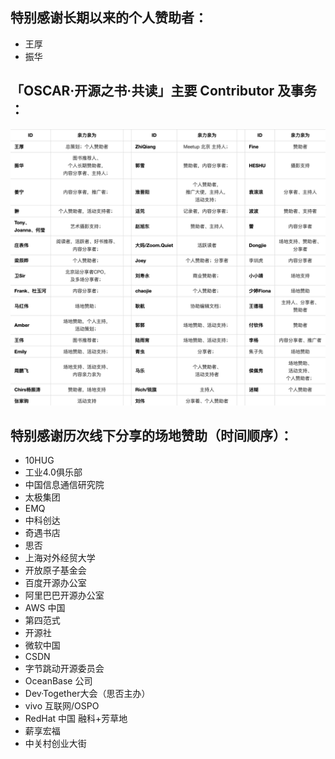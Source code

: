 ## 特别感谢长期以来的个人赞助者：

* 王厚
* 振华

## 「OSCAR·开源之书·共读」主要 Contributor 及事务 ：

![](contributor-list-20230913.png)


## 特别感谢历次线下分享的场地赞助（时间顺序）：

* 10HUG
* 工业4.0俱乐部
* 中国信息通信研究院
* 太极集团
* EMQ 
* 中科创达
* 奇遇书店
* 思否
* 上海对外经贸大学
* 开放原子基金会
* 百度开源办公室
* 阿里巴巴开源办公室
* AWS 中国
* 第四范式
* 开源社
* 微软中国
* CSDN
* 字节跳动开源委员会
* OceanBase 公司
* Dev·Together大会（思否主办）
* vivo 互联网/OSPO
* RedHat 中国 融科+芳草地
* 薪享宏福
* 中关村创业大街
